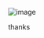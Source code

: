 ![image](https://user-images.githubusercontent.com/21235555/130618558-88aa2157-c5f8-4811-86d3-19a608621542.png)

thanks